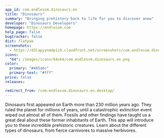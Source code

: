 ```yaml
---
app_id: com.endlessm.dinosaurs.en
title: "Dinosaurs"
summary: "Bringing prehistory back to life for you to discover anew"
developer: "Dinosaurs Developers"
homepage: https://endlessm.com
help_page: false
bugtracker: false
dist: flatpak
screenshots:
  - https://d3lapyynmdp1i9.cloudfront.net/screenshots/com.endlessm.dinosaurs.en/C/com.endlessm.dinosaurs.en-screenshot1.jpg
icons:
  "64": /images/icons/64x64/com.endlessm.dinosaurs.en.png
color:
  primary: "#485a6c"
  primary-text: "#fff"
price: false
releases:

redirect_from: /com.endlessm.dinosaurs.en.desktop/
---
```


<p>Dinosaurs first appeared on Earth more than 230 million years ago. They ruled the planet for millions of years, until a catastrophic extinction event wiped out almost all of them. Fossils and other findings have taught us a great deal about these former inhabitants of Earth. This app will introduce you to these incredible prehistoric creatures. Learn about the different types of dinosaurs, from fierce carnivores to massive herbivores.</p>